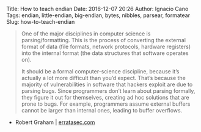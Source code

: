 Title: How to teach endian
Date: 2016-12-07 20:26
Author: Ignacio Cano
Tags: endian, little-endian, big-endian, bytes, nibbles, parsear, formatear
Slug: how-to-teach-endian

> One of the major disciplines in computer science is parsing/formatting. This
> is the process of converting the external format of data (file formats,
> network protocols, hardware registers) into the internal format (the data
> structures that software operates on).
>
> It should be a formal computer-science discipline, because it’s actually a
> lot more difficult than you’d expect. That’s because the majority of
> vulnerabilities in software that hackers exploit are due to parsing bugs.
> Since programmers don’t learn about parsing formally, they figure it out for
> themselves, creating ad hoc solutions that are prone to bugs. For example,
> programmers assume external buffers cannot be larger than internal ones,
> leading to buffer overflows.

- Robert Graham | [erratasec.com][]

  [erratasec.com]: http://blog.erratasec.com/2016/11/how-to-teach-endian.html
    "How to teach endian"
